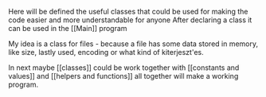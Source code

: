 Here will be defined the useful classes that could be used for making the code easier and more understandable for anyone
After declaring a class it can be used in the [[Main]] program

My idea is a class for files - because a file has some data stored in memory, like size, lastly used, encoding or what kind of kiterjeszt'es.

In next maybe [[classes]] could be work together with [[constants and values]] and [[helpers and functions]] all together will make a working program.